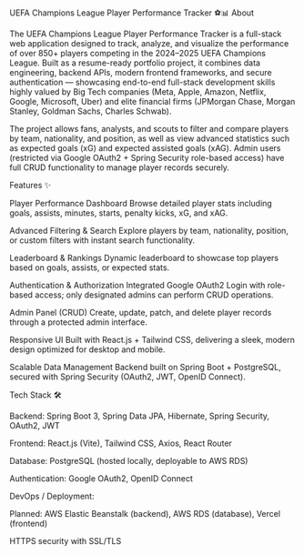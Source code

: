 UEFA Champions League Player Performance Tracker ⚽📊
About

The UEFA Champions League Player Performance Tracker is a full-stack web application designed to track, analyze, and visualize the performance of over 850+ players competing in the 2024–2025 UEFA Champions League.
Built as a resume-ready portfolio project, it combines data engineering, backend APIs, modern frontend frameworks, and secure authentication — showcasing end-to-end full-stack development skills highly valued by Big Tech companies (Meta, Apple, Amazon, Netflix, Google, Microsoft, Uber) and elite financial firms (JPMorgan Chase, Morgan Stanley, Goldman Sachs, Charles Schwab).

The project allows fans, analysts, and scouts to filter and compare players by team, nationality, and position, as well as view advanced statistics such as expected goals (xG) and expected assisted goals (xAG).
Admin users (restricted via Google OAuth2 + Spring Security role-based access) have full CRUD functionality to manage player records securely.

Features ✨

Player Performance Dashboard
Browse detailed player stats including goals, assists, minutes, starts, penalty kicks, xG, and xAG.

Advanced Filtering & Search
Explore players by team, nationality, position, or custom filters with instant search functionality.

Leaderboard & Rankings
Dynamic leaderboard to showcase top players based on goals, assists, or expected stats.

Authentication & Authorization
Integrated Google OAuth2 Login with role-based access; only designated admins can perform CRUD operations.

Admin Panel (CRUD)
Create, update, patch, and delete player records through a protected admin interface.

Responsive UI
Built with React.js + Tailwind CSS, delivering a sleek, modern design optimized for desktop and mobile.

Scalable Data Management
Backend built on Spring Boot + PostgreSQL, secured with Spring Security (OAuth2, JWT, OpenID Connect).

Tech Stack 🛠️

Backend: Spring Boot 3, Spring Data JPA, Hibernate, Spring Security, OAuth2, JWT

Frontend: React.js (Vite), Tailwind CSS, Axios, React Router

Database: PostgreSQL (hosted locally, deployable to AWS RDS)

Authentication: Google OAuth2, OpenID Connect

DevOps / Deployment:

Planned: AWS Elastic Beanstalk (backend), AWS RDS (database), Vercel (frontend)

HTTPS security with SSL/TLS
